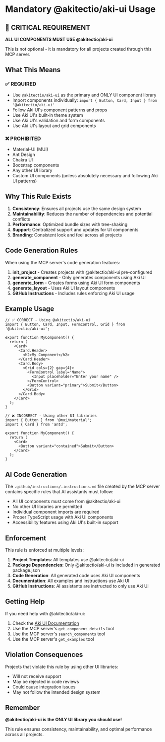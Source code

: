 # Mandatory @akitectio/aki-ui Usage

## 🚨 CRITICAL REQUIREMENT

**ALL UI COMPONENTS MUST USE @akitectio/aki-ui**

This is not optional - it is mandatory for all projects created through this MCP server.

## What This Means

### ✅ REQUIRED
- Use `@akitectio/aki-ui` as the primary and ONLY UI component library
- Import components individually: `import { Button, Card, Input } from '@akitectio/aki-ui'`
- Follow Aki UI's component patterns and props
- Use Aki UI's built-in theme system
- Use Aki UI's validation and form components
- Use Aki UI's layout and grid components

### ❌ PROHIBITED
- Material-UI (MUI)
- Ant Design
- Chakra UI
- Bootstrap components
- Any other UI library
- Custom UI components (unless absolutely necessary and following Aki UI patterns)

## Why This Rule Exists

1. **Consistency**: Ensures all projects use the same design system
2. **Maintainability**: Reduces the number of dependencies and potential conflicts
3. **Performance**: Optimized bundle sizes with tree-shaking
4. **Support**: Centralized support and updates for UI components
5. **Branding**: Consistent look and feel across all projects

## Code Generation Rules

When using the MCP server's code generation features:

1. **init_project** - Creates projects with @akitectio/aki-ui pre-configured
2. **generate_component** - Only generates components using Aki UI
3. **generate_form** - Creates forms using Aki UI form components
4. **generate_layout** - Uses Aki UI layout components
5. **GitHub Instructions** - Includes rules enforcing Aki UI usage

## Example Usage

```tsx
// ✅ CORRECT - Using @akitectio/aki-ui
import { Button, Card, Input, FormControl, Grid } from '@akitectio/aki-ui';

export function MyComponent() {
  return (
    <Card>
      <Card.Header>
        <h2>My Component</h2>
      </Card.Header>
      <Card.Body>
        <Grid cols={2} gap={4}>
          <FormControl label="Name">
            <Input placeholder="Enter your name" />
          </FormControl>
          <Button variant="primary">Submit</Button>
        </Grid>
      </Card.Body>
    </Card>
  );
}
```

```tsx
// ❌ INCORRECT - Using other UI libraries
import { Button } from '@mui/material';
import { Card } from 'antd';

export function MyComponent() {
  return (
    <Card>
      <Button variant="contained">Submit</Button>
    </Card>
  );
}
```

## AI Code Generation

The `.github/instructions/.instructions.md` file created by the MCP server contains specific rules that AI assistants must follow:

- All UI components must come from @akitectio/aki-ui
- No other UI libraries are permitted
- Individual component imports are required
- Proper TypeScript usage with Aki UI components
- Accessibility features using Aki UI's built-in support

## Enforcement

This rule is enforced at multiple levels:

1. **Project Templates**: All templates use @akitectio/aki-ui
2. **Package Dependencies**: Only @akitectio/aki-ui is included in generated package.json
3. **Code Generation**: All generated code uses Aki UI components
4. **Documentation**: All examples and instructions use Aki UI
5. **GitHub Instructions**: AI assistants are instructed to only use Aki UI

## Getting Help

If you need help with @akitectio/aki-ui:

1. Check the [Aki UI Documentation](https://akitectio.github.io/aki-ui/)
2. Use the MCP server's `get_component_details` tool
3. Use the MCP server's `search_components` tool
4. Use the MCP server's `get_examples` tool

## Violation Consequences

Projects that violate this rule by using other UI libraries:

- Will not receive support
- May be rejected in code reviews
- Could cause integration issues
- May not follow the intended design system

## Remember

**@akitectio/aki-ui is the ONLY UI library you should use!**

This rule ensures consistency, maintainability, and optimal performance across all projects.
